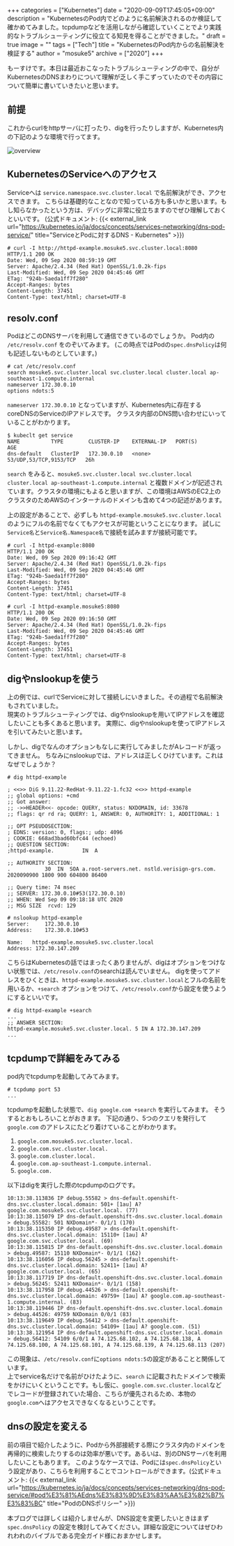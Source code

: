 +++
categories = ["Kubernetes"]
date = "2020-09-09T17:45:05+09:00"
description = "KubernetesのPod内でどのように名前解決されるのか検証して確かめてみました。tcpdumpなどを活用しながら確認していくことでより実践的なトラブルシューティングに役立てる知見を得ることができました。"
draft = true
image = ""
tags = ["Tech"]
title = "KubernetesのPod内からの名前解決を検証する"
author = "mosuke5"
archive = ["2020"]
+++

もーすけです。本日は最近おこなったトラブルシューティングの中で、自分がKubernetesのDNSまわりについて理解が乏しく手こずっていたのでその内容について簡単に書いていきたいと思います。

## 前提
これからcurlをhttpサーバに打ったり、digを行ったりしますが、Kubernetes内の下記のような環境で行ってます。

![overview](/image/kubernetes-dns-test-overview.png)

<!--more-->

## KubernetesのServiceへのアクセス
Serviceへは `service.namespace.svc.cluster.local` で名前解決ができ、アクセスできます。
こちらは基礎的なことなので知っている方も多いかと思います。もし知らなかったという方は、デバッグに非常に役立ちますのでぜひ理解しておくといいです。
(公式ドキュメント: {{< external_link url="https://kubernetes.io/ja/docs/concepts/services-networking/dns-pod-service/" title="ServiceとPodに対するDNS - Kubernetes" >}})

```
# curl -I http://httpd-example.mosuke5.svc.cluster.local:8080
HTTP/1.1 200 OK
Date: Wed, 09 Sep 2020 08:59:19 GMT
Server: Apache/2.4.34 (Red Hat) OpenSSL/1.0.2k-fips
Last-Modified: Wed, 09 Sep 2020 04:45:46 GMT
ETag: "924b-5aeda1ff7f280"
Accept-Ranges: bytes
Content-Length: 37451
Content-Type: text/html; charset=UTF-8
```

## resolv.conf
PodはどこのDNSサーバを利用して通信できているのでしょうか。
Pod内の `/etc/resolv.conf` をのぞいてみます。
(この時点ではPodの`spec.dnsPolicy`は何も記述しないものとしています。)

```
# cat /etc/resolv.conf
search mosuke5.svc.cluster.local svc.cluster.local cluster.local ap-southeast-1.compute.internal
nameserver 172.30.0.10
options ndots:5
```

`nameserver 172.30.0.10` となっていますが、Kubernetes内に存在するcoreDNSのServiceのIPアドレスです。
クラスタ内部のDNS問い合わせにいっていることがわかります。

```
$ kubeclt get service
NAME          TYPE        CLUSTER-IP    EXTERNAL-IP   PORT(S)                  AGE
dns-default   ClusterIP   172.30.0.10   <none>        53/UDP,53/TCP,9153/TCP   26h
```

`search` をみると、`mosuke5.svc.cluster.local svc.cluster.local cluster.local ap-southeast-1.compute.internal` と複数ドメインが記述されています。クラスタの環境にもよると思いますが、この環境はAWSのEC2上のクラスタのためAWSのインターナルのドメインも含めて4つの記述があります。  

上の設定があることで、必ずしも `httpd-example.mosuke5.svc.cluster.local` のようにフルの名前でなくてもアクセスが可能ということになります。
試しに`Service名`と`Service名.Namespace名`で接続を試みますが接続可能です。

```
# curl -I httpd-example:8080
HTTP/1.1 200 OK
Date: Wed, 09 Sep 2020 09:16:42 GMT
Server: Apache/2.4.34 (Red Hat) OpenSSL/1.0.2k-fips
Last-Modified: Wed, 09 Sep 2020 04:45:46 GMT
ETag: "924b-5aeda1ff7f280"
Accept-Ranges: bytes
Content-Length: 37451
Content-Type: text/html; charset=UTF-8

# curl -I httpd-example.mosuke5:8080
HTTP/1.1 200 OK
Date: Wed, 09 Sep 2020 09:16:50 GMT
Server: Apache/2.4.34 (Red Hat) OpenSSL/1.0.2k-fips
Last-Modified: Wed, 09 Sep 2020 04:45:46 GMT
ETag: "924b-5aeda1ff7f280"
Accept-Ranges: bytes
Content-Length: 37451
Content-Type: text/html; charset=UTF-8
```

## digやnslookupを使う
上の例では、curlでServiceに対して接続しにいきました。その過程で名前解決もされていました。  
現実のトラブルシューティングでは、digやnslookupを用いてIPアドレスを確認したいことも多くあると思います。
実際に、digやnslookupを使ってIPアドレスを引いてみたいと思います。

しかし、digでなんのオプションもなしに実行してみましたがAレコードが返ってきません。
ちなみにnslookupでは、アドレスは正しくひけています。これはなぜでしょうか？

```
# dig httpd-example

; <<>> DiG 9.11.22-RedHat-9.11.22-1.fc32 <<>> httpd-example
;; global options: +cmd
;; Got answer:
;; ->>HEADER<<- opcode: QUERY, status: NXDOMAIN, id: 33678
;; flags: qr rd ra; QUERY: 1, ANSWER: 0, AUTHORITY: 1, ADDITIONAL: 1

;; OPT PSEUDOSECTION:
; EDNS: version: 0, flags:; udp: 4096
; COOKIE: 668ad3bad60bfc44 (echoed)
;; QUESTION SECTION:
;httpd-example.			IN	A

;; AUTHORITY SECTION:
.			30	IN	SOA	a.root-servers.net. nstld.verisign-grs.com. 2020090900 1800 900 604800 86400

;; Query time: 74 msec
;; SERVER: 172.30.0.10#53(172.30.0.10)
;; WHEN: Wed Sep 09 09:18:18 UTC 2020
;; MSG SIZE  rcvd: 129
```

```
# nslookup httpd-example
Server:		172.30.0.10
Address:	172.30.0.10#53

Name:	httpd-example.mosuke5.svc.cluster.local
Address: 172.30.147.209
```

こちらはKubernetesの話ではまったくありませんが、digはオプションをつけない状態では、`/etc/resolv.conf`のsearchは読んでいません。
digを使ってアドレスをひくときは、`httpd-example.mosuke5.svc.cluster.local`とフルの名前を用いるか、`+search` オプションをつけて、`/etc/resolv.conf`から設定を使うようにするといいです。

```
# dig httpd-example +search
...
;; ANSWER SECTION:
httpd-example.mosuke5.svc.cluster.local. 5 IN A	172.30.147.209
...
```

## tcpdumpで詳細をみてみる
pod内でtcpdumpを起動してみてみます。

```
# tcpdump port 53
...
```

tcpdumpを起動した状態で、`dig google.com +search` を実行してみます。
そうするとおもしろいことがおきます。
下記の通り、5つのクエリを発行して `google.com` のアドレスにたどり着けていることがわかります。

1. `google.com.mosuke5.svc.cluster.local.`
1. `google.com.svc.cluster.local.`
1. `google.com.cluster.local.`
1. `google.com.ap-southeast-1.compute.internal.`
1. `google.com.`

以下はdigを実行した際のtcpdumpのログです。
```
10:13:38.113836 IP debug.55582 > dns-default.openshift-dns.svc.cluster.local.domain: 501+ [1au] A? google.com.mosuke5.svc.cluster.local. (77)
10:13:38.115079 IP dns-default.openshift-dns.svc.cluster.local.domain > debug.55582: 501 NXDomain*- 0/1/1 (170)
10:13:38.115350 IP debug.49587 > dns-default.openshift-dns.svc.cluster.local.domain: 15110+ [1au] A? google.com.svc.cluster.local. (69)
10:13:38.115815 IP dns-default.openshift-dns.svc.cluster.local.domain > debug.49587: 15110 NXDomain*- 0/1/1 (162)
10:13:38.116056 IP debug.56245 > dns-default.openshift-dns.svc.cluster.local.domain: 52411+ [1au] A? google.com.cluster.local. (65)
10:13:38.117719 IP dns-default.openshift-dns.svc.cluster.local.domain > debug.56245: 52411 NXDomain*- 0/1/1 (158)
10:13:38.117958 IP debug.44526 > dns-default.openshift-dns.svc.cluster.local.domain: 49759+ [1au] A? google.com.ap-southeast-1.compute.internal. (83)
10:13:38.119446 IP dns-default.openshift-dns.svc.cluster.local.domain > debug.44526: 49759 NXDomain 0/0/1 (83)
10:13:38.119649 IP debug.56412 > dns-default.openshift-dns.svc.cluster.local.domain: 54109+ [1au] A? google.com. (51)
10:13:38.121954 IP dns-default.openshift-dns.svc.cluster.local.domain > debug.56412: 54109 6/0/1 A 74.125.68.102, A 74.125.68.138, A 74.125.68.100, A 74.125.68.101, A 74.125.68.139, A 74.125.68.113 (207)
```

この現象は、`/etc/resolv.conf`に`options ndots:5`の設定があることと関係しています。  
上でservice名だけで名前がひけたように、`search` に記載されたドメインで検索をかけにいくということです。もし仮に、`google.com.svc.cluster.local`などでレコードが登録されていた場合、こちらが優先されるため、本物の`google.com`へはアクセスできなくなるということです。

## dnsの設定を変える
前の項目で紹介したように、Podから外部接続する際にクラスタ内のドメインを再帰的に検索したりするのは効率が悪いです。あるいは、別のDNSサーバを利用したいこともあります。
このようなケースでは、Podには`spec.dnsPolicy`という設定があり、こちらを利用することでコントロールができます。(公式ドキュメント: {{< external_link url="https://kubernetes.io/ja/docs/concepts/services-networking/dns-pod-service/#pod%E3%81%AEdns%E3%83%9D%E3%83%AA%E3%82%B7%E3%83%BC" title="PodのDNSポリシー" >}})

本ブログでは詳しくは紹介しませんが、DNS設定を変更したいときはまず `spec.dnsPolicy` の設定を検討してみてください。詳細な設定についてはぜひわれわれのバイブルである完全ガイド様におまかせします。

<div class="iframely-embed"><div class="iframely-responsive" style="height: 140px; padding-bottom: 0;"><a href="https://www.amazon.co.jp/Kubernetes%25E5%25AE%258C%25E5%2585%25A8%25E3%2582%25AC%25E3%2582%25A4%25E3%2583%2589-%25E7%25AC%25AC2%25E7%2589%2588-Top-Gear-%25E2%25BB%2598%25E2%25BC%25AD/dp/4295009792" data-iframely-url="//cdn.iframe.ly/o1xk9gJ?iframe=card-small"></a></div></div><script async src="//cdn.iframe.ly/embed.js" charset="utf-8"></script>